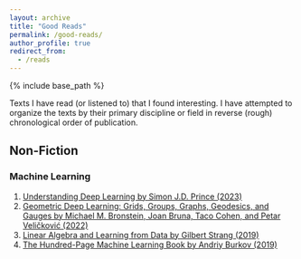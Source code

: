 ```yaml
---
layout: archive
title: "Good Reads"
permalink: /good-reads/
author_profile: true
redirect_from:
  - /reads
---
```


{% include base_path %}

Texts I have read (or listened to) that I found interesting. I have attempted to organize the texts by their primary discipline or field in reverse (rough) chronological order of publication.  

## Non-Fiction

### Machine Learning

1. [Understanding Deep Learning by Simon J.D. Prince (2023)](https://udlbook.github.io/udlbook/)
2. [Geometric Deep Learning: Grids, Groups, Graphs, Geodesics, and Gauges by Michael M. Bronstein, Joan Bruna, Taco Cohen, and Petar Veličković (2022)](https://geometricdeeplearning.com/)
3. [Linear Algebra and Learning from Data by Gilbert Strang (2019)](https://math.mit.edu/~gs/learningfromdata/)
4. [The Hundred-Page Machine Learning Book by Andriy Burkov (2019)](https://themlbook.com/)

